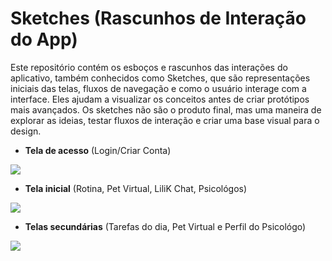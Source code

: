 # Sketches (Rascunhos de Interação do App)
Este repositório contém os esboços e rascunhos das interações do aplicativo, também conhecidos como Sketches, que são representações iniciais das telas, fluxos de navegação e como o usuário interage com a interface. Eles ajudam a visualizar os conceitos antes de criar protótipos mais avançados. Os sketches não são o produto final, mas uma maneira de explorar as ideias, testar fluxos de interação e criar uma base visual para o design.


- **Tela de acesso** (Login/Criar Conta)
<img src="https://i.postimg.cc/CxMY8fhC/66cdf669-e3d1-489b-b32e-9540d1300656-sketchpad-1.png">

- **Tela inicial** (Rotina, Pet Virtual, LiliK Chat, Psicológos)
<img src="https://i.postimg.cc/QxXvYG2h/66cdf669-e3d1-489b-b32e-9540d1300656-1-sketchpad-2.png">

- **Telas secundárias** (Tarefas do dia, Pet Virtual e Perfil do Psicológo)
<img src="https://i.postimg.cc/GhhSJPDp/66cdf669-e3d1-489b-b32e-9540d1300656-2-sketchpad-1.png">
